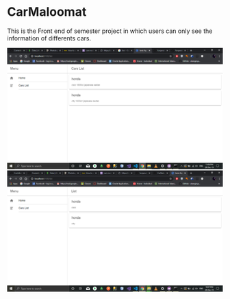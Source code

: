 # CarMaloomat
This is the Front end of semester project in which users can only see the information of differents cars.

<img src="Screenshot (54).png" width="752">
<img src="Screenshot (52).png" width="752"> 
